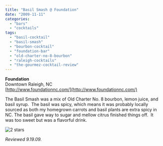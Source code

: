 ```yaml
---
title: "Basil Smash @ Foundation"
date: "2009-11-11"
categories:
  - "bars"
  - "cocktails"
tags:
  - "basil-cocktail"
  - "basil-smash"
  - "bourbon-cocktail"
  - "foundation-bar"
  - "old-charter-no-8-bourbon"
  - "raleigh-cocktails"
  - "the-gourmez-cocktail-review"
---
```


**Foundation**\
Downtown Raleigh, NC\
[http://www.foundationnc.com/](http://www.foundationnc.com/)

The Basil Smash was a mix of Old Charter No. 8 bourbon, lemon juice, and basil syrup.  The basil was spicy, which means it was probably locally sourced as both my homegrown carrots and basil plants are extra spicy in NC. The basil gave way to sugar and mellow citrus finished things off.  It was too sweet but was a flavorful drink.




<div class="caption">

![2 stars](http://s3.amazonaws.com/thegourmez-wpmedia/2009/02/rating_chicken11.gif "rating_chicken11")</div>


_Reviewed 9.19.09._
